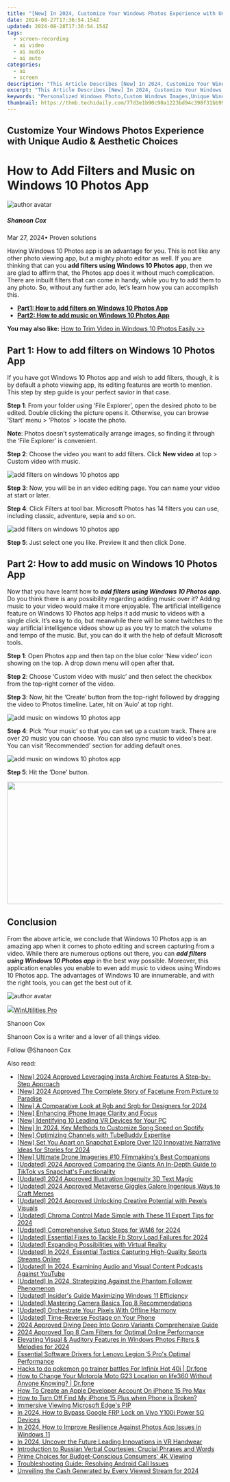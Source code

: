 ```yaml
---
title: "[New] In 2024, Customize Your Windows Photos Experience with Unique Audio & Aesthetic Choices"
date: 2024-08-27T17:36:54.154Z
updated: 2024-08-28T17:36:54.154Z
tags: 
  - screen-recording
  - ai video
  - ai audio
  - ai auto
categories: 
  - ai
  - screen
description: "This Article Describes [New] In 2024, Customize Your Windows Photos Experience with Unique Audio & Aesthetic Choices"
excerpt: "This Article Describes [New] In 2024, Customize Your Windows Photos Experience with Unique Audio & Aesthetic Choices"
keywords: "Personalized Windows Photo,Custom Windows Images,Unique Windows Audio,Aesthetic Windows Vision,Photos User Experience,Creative Windows Display,Window Photos Personalization"
thumbnail: https://thmb.techidaily.com/77d3e1b90c90a1223bd94c398f31bb9940ba742ed134b8bf4a5fe9e955fed55f.jpg
---
```


## Customize Your Windows Photos Experience with Unique Audio & Aesthetic Choices

# How to Add Filters and Music on Windows 10 Photos App

![author avatar](https://images.wondershare.com/filmora/article-images/shannon-cox.jpg)

##### Shanoon Cox

 Mar 27, 2024• Proven solutions

Having Windows 10 Photos app is an advantage for you. This is not like any other photo viewing app, but a mighty photo editor as well. If you are thinking that can you **add filters using Windows 10 Photos app**, then we are glad to affirm that, the Photos app does it without much complication. There are inbuilt filters that can come in handy, while you try to add them to any photo. So, without any further ado, let’s learn how you can accomplish this.

* [**Part1: How to add filters on Windows 10 Photos App**](#part1)
* [**Part2: How to add music on Windows 10 Photos App**](#part2)

**You may also like:** [How to Trim Video in Windows 10 Photos Easily >>](https://tools.techidaily.com/wondershare/filmora/download/)

## Part 1: How to add filters on Windows 10 Photos App

If you have got Windows 10 Photos app and wish to add filters, though, it is by default a photo viewing app, its editing features are worth to mention. This step by step guide is your perfect savior in that case.

**Step 1**: From your folder using ‘File Explorer’, open the desired photo to be edited. Double clicking the picture opens it. Otherwise, you can browse ‘Start’ menu > ‘Photos’ > locate the photo.

**Note**: Photos doesn’t systematically arrange images, so finding it through the ‘File Explorer’ is convenient.

**Step 2**: Choose the video you want to add filters. Click **New video** at top > Custom video with music.

![ add filters on windows 10 photos app](https://images.wondershare.com/filmora/article-images/add-filters.jpg)

**Step 3**: Now, you will be in an video editing page. You can name your video at start or later.

**Step 4**: Click Filters at tool bar. Microsoft Photos has 14 filters you can use, including classic, adventure, sepia and so on.

![ add filters on windows 10 photos app](https://images.wondershare.com/filmora/article-images/edit-filters-microsoft-photos.jpg)

**Step 5**: Just select one you like. Preview it and then click Done.

## Part 2: How to add music on Windows 10 Photos App

Now that you have learnt how to **_add filters using Windows 10 Photos app._** Do you think there is any possibility regarding adding music over it? Adding music to your video would make it more enjoyable. The artificial intelligence feature on Windows 10 Photos app helps it add music to videos with a single click. It’s easy to do, but meanwhile there will be some twitches to the way artificial intelligence videos show up as you try to match the volume and tempo of the music. But, you can do it with the help of default Microsoft tools.

**Step 1**: Open Photos app and then tap on the blue color ‘New video’ icon showing on the top. A drop down menu will open after that.

**Step 2**: Choose ‘Custom video with music’ and then select the checkbox from the top-right corner of the video.

**Step 3**: Now, hit the ‘Create’ button from the top-right followed by dragging the video to Photos timeline. Later, hit on ‘Auio’ at top right.

![ add music on windows 10 photos app](https://images.wondershare.com/filmora/article-images/add-music-to-video-photos-app.jpg)

**Step 4**: Pick ‘Your music’ so that you can set up a custom track. There are over 20 music you can choose. You can also sync music to video's beat. You can visit ‘Recommended’ section for adding default ones.

![add music on windows 10 photos app](https://images.wondershare.com/filmora/article-images/choose-music-to-video-photos-app.jpg)

**Step 5**: Hit the ‘Done’ button.

<!-- affiliate ads begin -->
<a href="https://cowinaudio.pxf.io/c/5597632/1116855/13794" target="_top" id="1116855"><img src="//a.impactradius-go.com/display-ad/13794-1116855" border="0" alt="" width="767" height="285"/></a><img height="0" width="0" src="https://imp.pxf.io/i/5597632/1116855/13794" style="position:absolute;visibility:hidden;" border="0" />
<!-- affiliate ads end -->
## Conclusion

From the above article, we conclude that Windows 10 Photos app is an amazing app when it comes to photo editing and screen capturing from a video. While there are numerous options out there, you can **_add filters using Windows 10 Photos app_** in the best way possible. Moreover, this application enables you enable to even add music to videos using Windows 10 Photos app. The advantages of Windows 10 are innumerable, and with the right tools, you can get the best out of it.

![author avatar](https://images.wondershare.com/filmora/article-images/shannon-cox.jpg)

<!-- affiliate ads begin -->
<a href="https://secure.2checkout.com/order/checkout.php?PRODS=4665597&QTY=1&AFFILIATE=108875&CART=1"><img src="https://www.pcclean.io/wp-content/uploads/2018/03/winutilities-box-130521.png" border="0">WinUtilities Pro</a>
<!-- affiliate ads end -->
Shanoon Cox

Shanoon Cox is a writer and a lover of all things video.

Follow @Shanoon Cox


<ins class="adsbygoogle"
     style="display:block"
     data-ad-format="autorelaxed"
     data-ad-client="ca-pub-7571918770474297"
     data-ad-slot="1223367746"></ins>



<ins class="adsbygoogle"
     style="display:block"
     data-ad-client="ca-pub-7571918770474297"
     data-ad-slot="8358498916"
     data-ad-format="auto"
     data-full-width-responsive="true"></ins>


<span class="atpl-alsoreadstyle">Also read:</span>
<div><ul>
<li><a href="https://instagram-videos.techidaily.com/new-2024-approved-leveraging-insta-archive-features-a-step-by-step-approach/"><u>[New] 2024 Approved  Leveraging Insta Archive Features  A Step-by-Step Approach</u></a></li>
<li><a href="https://fox-direct.techidaily.com/new-2024-approved-the-complete-story-of-facetune-from-picture-to-paradise/"><u>[New] 2024 Approved  The Complete Story of Facetune  From Picture to Paradise</u></a></li>
<li><a href="https://fox-direct.techidaily.com/new-a-comparative-look-at-rgb-and-srgb-for-designers-for-2024/"><u>[New] A Comparative Look at Rgb and Srgb for Designers for 2024</u></a></li>
<li><a href="https://fox-direct.techidaily.com/new-enhancing-iphone-image-clarity-and-focus/"><u>[New] Enhancing iPhone Image Clarity and Focus</u></a></li>
<li><a href="https://some-techniques.techidaily.com/new-identifying-10-leading-vr-devices-for-your-pc/"><u>[New] Identifying 10 Leading VR Devices for Your PC</u></a></li>
<li><a href="https://fox-direct.techidaily.com/new-in-2024-key-methods-to-customize-song-speed-on-spotify/"><u>[New] In 2024, Key Methods to Customize Song Speed on Spotify</u></a></li>
<li><a href="https://facebook-video-footage.techidaily.com/new-optimizing-channels-with-tubebuddy-expertise/"><u>[New] Optimizing Channels with TubeBuddy Expertise</u></a></li>
<li><a href="https://snapchat-videos.techidaily.com/new-set-you-apart-on-snapchat-explore-over-120-innovative-narrative-ideas-for-stories-for-2024/"><u>[New] Set You Apart on Snapchat  Explore Over 120 Innovative Narrative Ideas for Stories for 2024</u></a></li>
<li><a href="https://fox-direct.techidaily.com/new-ultimate-drone-imageries-10-filmmakings-best-companions/"><u>[New] Ultimate Drone Imageries #10  Filmmaking's Best Companions</u></a></li>
<li><a href="https://snapchat-videos.techidaily.com/updated-2024-approved-comparing-the-giants-an-in-depth-guide-to-tiktok-vs-snapchats-functionality/"><u>[Updated] 2024 Approved  Comparing the Giants  An In-Depth Guide to TikTok vs Snapchat's Functionality</u></a></li>
<li><a href="https://fox-direct.techidaily.com/updated-2024-approved-illustration-ingenuity-3d-text-magic/"><u>[Updated] 2024 Approved  Illustration Ingenuity  3D Text Magic</u></a></li>
<li><a href="https://fox-direct.techidaily.com/updated-2024-approved-metaverse-giggles-galore-ingenious-ways-to-craft-memes/"><u>[Updated] 2024 Approved  Metaverse Giggles Galore  Ingenious Ways to Craft Memes</u></a></li>
<li><a href="https://fox-direct.techidaily.com/updated-2024-approved-unlocking-creative-potential-with-pexels-visuals/"><u>[Updated] 2024 Approved  Unlocking Creative Potential with Pexels Visuals</u></a></li>
<li><a href="https://fox-direct.techidaily.com/updated-chroma-control-made-simple-with-these-11-expert-tips-for-2024/"><u>[Updated] Chroma Control Made Simple with These 11 Expert Tips for 2024</u></a></li>
<li><a href="https://fox-direct.techidaily.com/updated-comprehensive-setup-steps-for-wm6-for-2024/"><u>[Updated] Comprehensive Setup Steps for WM6 for 2024</u></a></li>
<li><a href="https://facebook-video-content.techidaily.com/updated-essential-fixes-to-tackle-fb-story-load-failures-for-2024/"><u>[Updated] Essential Fixes to Tackle Fb Story Load Failures for 2024</u></a></li>
<li><a href="https://fox-direct.techidaily.com/updated-expanding-possibilities-with-virtual-reality/"><u>[Updated] Expanding Possibilities with Virtual Reality</u></a></li>
<li><a href="https://screen-recording.techidaily.com/updated-in-2024-essential-tactics-capturing-high-quality-sports-streams-online/"><u>[Updated] In 2024, Essential Tactics  Capturing High-Quality Sports Streams Online</u></a></li>
<li><a href="https://fox-direct.techidaily.com/updated-in-2024-examining-audio-and-visual-content-podcasts-against-youtube/"><u>[Updated] In 2024, Examining Audio and Visual Content  Podcasts Against YouTube</u></a></li>
<li><a href="https://facebook-videos.techidaily.com/updated-in-2024-strategizing-against-the-phantom-follower-phenomenon/"><u>[Updated] In 2024, Strategizing Against the Phantom Follower Phenomenon</u></a></li>
<li><a href="https://fox-direct.techidaily.com/updated-insiders-guide-maximizing-windows-11-efficiency/"><u>[Updated] Insider's Guide  Maximizing Windows 11 Efficiency</u></a></li>
<li><a href="https://extra-skills.techidaily.com/updated-mastering-camera-basics-top-8-recommendations/"><u>[Updated] Mastering Camera Basics  Top 8 Recommendations</u></a></li>
<li><a href="https://fox-direct.techidaily.com/updated-orchestrate-your-pixels-with-offline-harmony/"><u>[Updated] Orchestrate Your Pixels With Offline Harmony</u></a></li>
<li><a href="https://fox-direct.techidaily.com/updated-time-reverse-footage-on-your-phone/"><u>[Updated] Time-Reverse Footage on Your Phone</u></a></li>
<li><a href="https://fox-direct.techidaily.com/2024-approved-diving-deep-into-gopro-variants-comprehensive-guide/"><u>2024 Approved  Diving Deep Into Gopro Variants  Comprehensive Guide</u></a></li>
<li><a href="https://fox-direct.techidaily.com/2024-approved-top-8-cam-filters-for-optimal-online-performance/"><u>2024 Approved  Top 8 Cam Filters for Optimal Online Performance</u></a></li>
<li><a href="https://fox-direct.techidaily.com/elevating-visual-and-auditory-features-in-windows-photos-filters-and-melodies-for-2024/"><u>Elevating Visual & Auditory Features in Windows Photos  Filters & Melodies for 2024</u></a></li>
<li><a href="https://hardware-help.techidaily.com/essential-software-drivers-for-lenovo-legion-5-pros-optimal-performance/"><u>Essential Software Drivers for Lenovo Legion ˈ5 Pro's Optimal Performance</u></a></li>
<li><a href="https://android-pokemon-go.techidaily.com/hacks-to-do-pokemon-go-trainer-battles-for-infinix-hot-40i-drfone-by-drfone-virtual-android/"><u>Hacks to do pokemon go trainer battles For Infinix Hot 40i | Dr.fone</u></a></li>
<li><a href="https://location-social.techidaily.com/how-to-change-your-motorola-moto-g23-location-on-life360-without-anyone-knowing-drfone-by-drfone-virtual-android/"><u>How to Change Your Motorola Moto G23 Location on life360 Without Anyone Knowing? | Dr.fone</u></a></li>
<li><a href="https://apple-account.techidaily.com/how-to-create-an-apple-developer-account-on-iphone-15-pro-max-by-drfone-ios/"><u>How To Create an Apple Developer Account On iPhone 15 Pro Max</u></a></li>
<li><a href="https://ios-unlock.techidaily.com/how-to-turn-off-find-my-iphone-15-plus-when-phone-is-broken-by-drfone-ios/"><u>How to Turn Off Find My iPhone 15 Plus when Phone is Broken?</u></a></li>
<li><a href="https://fox-direct.techidaily.com/immersive-viewing-microsoft-edges-pip/"><u>Immersive Viewing  Microsoft Edge's PIP</u></a></li>
<li><a href="https://bypass-frp.techidaily.com/in-2024-how-to-bypass-google-frp-lock-on-vivo-y100i-power-5g-devices-by-drfone-android/"><u>In 2024, How to Bypass Google FRP Lock on Vivo Y100i Power 5G Devices</u></a></li>
<li><a href="https://fox-cloud.techidaily.com/in-2024-how-to-improve-resilience-against-photos-app-issues-in-windows-11/"><u>In 2024, How to Improve Resilience Against Photos App Issues in Windows 11</u></a></li>
<li><a href="https://fox-direct.techidaily.com/in-2024-uncover-the-future-leading-innovations-in-vr-handwear/"><u>In 2024, Uncover the Future  Leading Innovations in VR Handwear</u></a></li>
<li><a href="https://mondly-stories.techidaily.com/introduction-to-russian-verbal-courtesies-crucial-phrases-and-words/"><u>Introduction to Russian Verbal Courtesies: Crucial Phrases and Words</u></a></li>
<li><a href="https://fox-direct.techidaily.com/prime-choices-for-budget-conscious-consumers-4k-viewing/"><u>Prime Choices for Budget-Conscious Consumers' 4K Viewing</u></a></li>
<li><a href="https://technical-tips.techidaily.com/troubleshooting-guide-resolving-android-call-issues/"><u>Troubleshooting Guide: Resolving Android Call Issues</u></a></li>
<li><a href="https://facebook-video-share.techidaily.com/unveiling-the-cash-generated-by-every-viewed-stream-for-2024/"><u>Unveiling the Cash Generated by Every Viewed Stream for 2024</u></a></li>
</ul></div>
